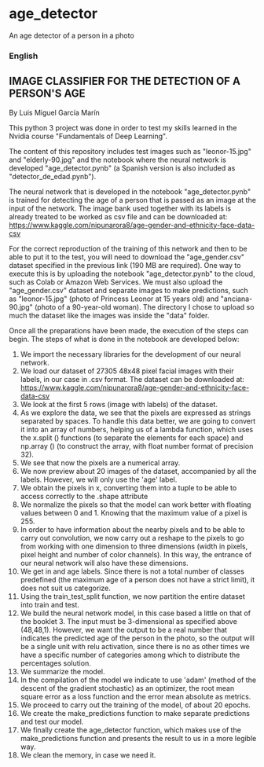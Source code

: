 # age_detector
An age detector of a person in a photo

### English
## IMAGE CLASSIFIER FOR THE DETECTION OF A PERSON'S AGE
By Luis Miguel García Marín

This python 3 project was done in order to test my skills learned in the Nvidia course "Fundamentals of Deep Learning".

The content of this repository includes test images such as "leonor-15.jpg" and "elderly-90.jpg" and the notebook where the neural network is developed "age_detector.pynb" (a Spanish version is also included as "detector_de_edad.pynb").

The neural network that is developed in the notebook "age_detector.pynb" is trained for detecting the age of a person that is passed as an image at the input of the network.
The image bank used together with its labels is already treated to be worked as csv file and can be downloaded at: https://www.kaggle.com/nipunarora8/age-gender-and-ethnicity-face-data-csv

For the correct reproduction of the training of this network and then to be able to put it to the test, you will need to download the "age_gender.csv" dataset specified in the previous link (190 MB are required). One way to execute this is by uploading the notebook "age_detector.pynb" to the cloud, such as Colab or Amazon Web Services. We must also upload the "age_gender.csv" dataset and separate images to make predictions, such as "leonor-15.jpg" (photo of Princess Leonor at 15 years old) and "anciana-90.jpg" (photo of a 90-year-old woman). The directory I chose to upload so much the dataset like the images was inside the "data" folder.

Once all the preparations have been made, the execution of the steps can begin.
The steps of what is done in the notebook are developed below:

1. We import the necessary libraries for the development of our neural network.
2. We load our dataset of 27305 48x48 pixel facial images with their labels, in
our case in .csv format. The dataset can be downloaded at: https://www.kaggle.com/nipunarora8/age-gender-and-ethnicity-face-data-csv
3. We look at the first 5 rows (image with labels) of the dataset.
4. As we explore the data, we see that the pixels are expressed as strings separated by
spaces. To handle this data better, we are going to convert it into an array of numbers, helping us
of a lambda function, which uses the x.split () functions (to separate the elements for each
space) and np.array () (to construct the array, with float number format of precision 32).
5. We see that now the pixels are a numerical array.
6. We now preview about 20 images of the dataset, accompanied by all the labels.
However, we will only use the 'age' label.
7. We obtain the pixels in x, converting them into a tuple to be able to access correctly
to the .shape attribute
8. We normalize the pixels so that the model can work better with floating values between 0 and 1.
Knowing that the maximum value of a pixel is 255.
9. In order to have information about the nearby pixels and to be able to carry out convolution, we now carry out
a reshape to the pixels to go from working with one dimension to three dimensions (width in
pixels, pixel height and number of color channels). In this way, the entrance of our
neural network will also have these dimensions.
10. We get in and age labels. Since there is not a total number of classes
predefined (the maximum age of a person does not have a strict limit), it does not suit us
categorize.
11. Using the train_test_split function, we now partition the entire dataset into train
and test.
12. We build the neural network model, in this case based a little on that of the
booklet 3. The input must be 3-dimensional as specified above (48,48,1).
However, we want the output to be a real number that indicates the predicted age of the
person in the photo, so the output will be a single unit with relu activation, since there is no
as other times we have a specific number of categories among which to distribute the percentages
solution.
13. We summarize the model.
14. In the compilation of the model we indicate to use 'adam' (method of the descent of the gradient
stochastic) as an optimizer, the root mean square error as a loss function and the error
mean absolute as metrics.
15. We proceed to carry out the training of the model, of about 20 epochs.
16. We create the make_predictions function to make separate predictions and test
our model.
17. We finally create the age_detector function, which makes use of the make_predictions function
and presents the result to us in a more legible way.
18. We clean the memory, in case we need it.
